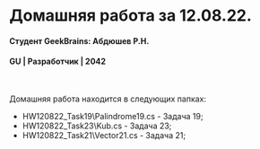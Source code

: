 # Домашняя работа за 12.08.22.
#### Студент GeekBrains: Абдюшев Р.Н.
#### GU | Разработчик | 2042
<br>

Домашняя работа находится в следующих папках:
* HW120822_Task19\Palindrome19.cs - Задача 19;
* HW120822_Task23\Kub.cs - Задача 23;
* HW120822_Task21\Vector21.cs - Задача 21;
